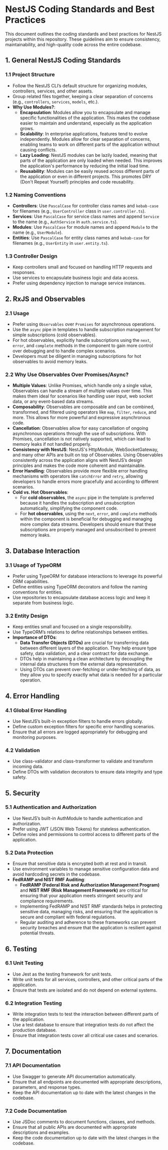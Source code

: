 # NestJS Coding Standards and Best Practices

This document outlines the coding standards and best practices for NestJS projects within this repository. These guidelines aim to ensure consistency, maintainability, and high-quality code across the entire codebase.

## 1. General NestJS Coding Standards

### 1.1 Project Structure

- Follow the NestJS CLI’s default structure for organizing modules, controllers, services, and other assets.
- Group related files together, keeping a clear separation of concerns (e.g., `controllers`, `services`, `models`, etc.).
- **Why Use Modules?**: 
  - **Encapsulation**: Modules allow you to encapsulate and manage specific functionalities of the application. This makes the codebase easier to maintain and understand, especially as the application grows.
  - **Scalability**: In enterprise applications, features tend to evolve independently. Modules allow for clear separation of concerns, enabling teams to work on different parts of the application without causing conflicts.
  - **Lazy Loading**: NestJS modules can be lazily loaded, meaning that parts of the application are only loaded when needed. This improves the application's performance by reducing the initial load time.
  - **Reusability**: Modules can be easily reused across different parts of the application or even in different projects. This promotes DRY (Don't Repeat Yourself) principles and code reusability.

### 1.2 Naming Conventions

- **Controllers**: Use `PascalCase` for controller class names and `kebab-case` for filenames (e.g., `UserController` class in `user.controller.ts`).
- **Services**: Use `PascalCase` for service class names and append `Service` to the name (e.g., `AuthService` in `auth.service.ts`).
- **Modules**: Use `PascalCase` for module names and append `Module` to the name (e.g., `UserModule`).
- **Entities**: Use `PascalCase` for entity class names and `kebab-case` for filenames (e.g., `UserEntity` in `user.entity.ts`).

### 1.3 Controller Design

- Keep controllers small and focused on handling HTTP requests and responses.
- Use services to encapsulate business logic and data access.
- Prefer using dependency injection to manage service instances.

## 2. RxJS and Observables

### 2.1 Usage

- Prefer using `Observables` over `Promises` for asynchronous operations.
- Use the `async` pipe in templates to handle subscription management for simple subscriptions (cold observables).
- For hot observables, explicitly handle subscriptions using the `next`, `error`, and `complete` methods in the component to gain more control over debugging and to handle complex scenarios.
- Developers must be diligent in managing subscriptions for hot observables to avoid memory leaks.

### 2.2 Why Use Observables Over Promises/Async?

- **Multiple Values**: Unlike Promises, which handle only a single value, Observables can handle a stream of multiple values over time. This makes them ideal for scenarios like handling user input, web socket data, or any event-based data streams.
- **Composability**: Observables are composable and can be combined, transformed, and filtered using operators like `map`, `filter`, `reduce`, and more. This allows for more powerful and expressive asynchronous code.
- **Cancellation**: Observables allow for easy cancellation of ongoing asynchronous operations through the use of subscriptions. With Promises, cancellation is not natively supported, which can lead to memory leaks if not handled properly.
- **Consistency with NestJS**: NestJS's HttpModule, WebSocketGateway, and many other APIs are built on top of Observables. Using Observables consistently across the application aligns with NestJS’s design principles and makes the code more coherent and maintainable.
- **Error Handling**: Observables provide more flexible error handling mechanisms with operators like `catchError` and `retry`, allowing developers to handle errors more gracefully and according to different scenarios.
- **Cold vs. Hot Observables**:
  - For **cold observables**, the `async` pipe in the template is preferred because it handles the subscription and unsubscription automatically, simplifying the component code.
  - For **hot observables**, using the `next`, `error`, and `complete` methods within the component is beneficial for debugging and managing more complex data streams. Developers should ensure that these subscriptions are properly managed and unsubscribed to prevent memory leaks.

## 3. Database Interaction

### 3.1 Usage of TypeORM

- Prefer using TypeORM for database interactions to leverage its powerful ORM capabilities.
- Define entities using TypeORM decorators and follow the naming conventions for entities.
- Use repositories to encapsulate database access logic and keep it separate from business logic.

### 3.2 Entity Design

- Keep entities small and focused on a single responsibility.
- Use TypeORM’s relations to define relationships between entities.
- **Importance of DTOs**: 
  - **Data Transfer Objects (DTOs)** are crucial for transferring data between different layers of the application. They help ensure type safety, data validation, and a clear contract for data exchange.
  - DTOs help in maintaining a clean architecture by decoupling the internal data structures from the external data representation.
  - Using DTOs can prevent over-fetching or under-fetching of data, as they allow you to specify exactly what data is needed for a particular operation.

## 4. Error Handling

### 4.1 Global Error Handling

- Use NestJS’s built-in exception filters to handle errors globally.
- Define custom exception filters for specific error handling scenarios.
- Ensure that all errors are logged appropriately for debugging and monitoring purposes.

### 4.2 Validation

- Use class-validator and class-transformer to validate and transform incoming data.
- Define DTOs with validation decorators to ensure data integrity and type safety.

## 5. Security

### 5.1 Authentication and Authorization

- Use NestJS’s built-in AuthModule to handle authentication and authorization.
- Prefer using JWT (JSON Web Tokens) for stateless authentication.
- Define roles and permissions to control access to different parts of the application.

### 5.2 Data Protection

- Ensure that sensitive data is encrypted both at rest and in transit.
- Use environment variables to manage sensitive configuration data and avoid hardcoding secrets in the codebase.
- **FedRAMP and NIST RMF Auditing**:
  - **FedRAMP (Federal Risk and Authorization Management Program)** and **NIST RMF (Risk Management Framework)** are critical for ensuring that your application meets stringent security and compliance requirements.
  - Implementing FedRAMP and NIST RMF standards helps in protecting sensitive data, managing risks, and ensuring that the application is secure and compliant with federal regulations.
  - Regular auditing and adherence to these frameworks can prevent security breaches and ensure that the application is resilient against potential threats.

## 6. Testing

### 6.1 Unit Testing

- Use Jest as the testing framework for unit tests.
- Write unit tests for all services, controllers, and other critical parts of the application.
- Ensure that tests are isolated and do not depend on external systems.

### 6.2 Integration Testing

- Write integration tests to test the interaction between different parts of the application.
- Use a test database to ensure that integration tests do not affect the production database.
- Ensure that integration tests cover all critical use cases and scenarios.

## 7. Documentation

### 7.1 API Documentation

- Use Swagger to generate API documentation automatically.
- Ensure that all endpoints are documented with appropriate descriptions, parameters, and response types.
- Keep the API documentation up to date with the latest changes in the codebase.

### 7.2 Code Documentation

- Use JSDoc comments to document functions, classes, and methods.
- Ensure that all public APIs are documented with appropriate descriptions and examples.
- Keep the code documentation up to date with the latest changes in the codebase.
